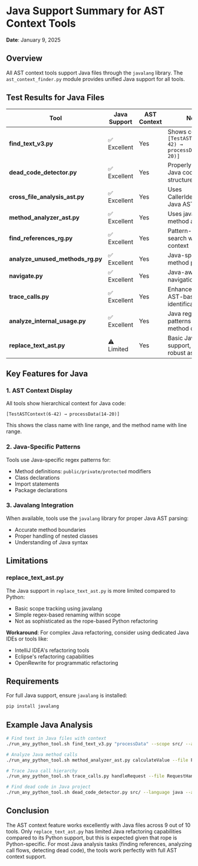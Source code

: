 <!--
This Source Code Form is subject to the terms of the Mozilla Public
License, v. 2.0. If a copy of the MPL was not distributed with this
file, You can obtain one at https://mozilla.org/MPL/2.0/.

Java Support Summary for AST Context Tools

Author: Vaibhav-api-code
Co-Author: Claude Code (https://claude.ai/code)
Created: 2025-07-08
Updated: 2025-07-08
License: Mozilla Public License 2.0 (MPL-2.0)
-->

# Java Support Summary for AST Context Tools

**Date**: January 9, 2025

## Overview

All AST context tools support Java files through the `javalang` library. The `ast_context_finder.py` module provides unified Java support for all tools.

## Test Results for Java Files

| Tool | Java Support | AST Context | Notes |
|------|--------------|-------------|-------|
| **find_text_v3.py** | ✅ Excellent | Yes | Shows context like `[TestASTContext(6-42) → processData(14-20)]` |
| **dead_code_detector.py** | ✅ Excellent | Yes | Properly analyzes Java code structure |
| **cross_file_analysis_ast.py** | ✅ Excellent | Yes | Uses CallerIdentifier for Java AST analysis |
| **method_analyzer_ast.py** | ✅ Excellent | Yes | Uses javalang for method analysis |
| **find_references_rg.py** | ✅ Excellent | Yes | Pattern-based search with AST context |
| **analyze_unused_methods_rg.py** | ✅ Excellent | Yes | Java-specific method patterns |
| **navigate.py** | ✅ Excellent | Yes | Java-aware navigation |
| **trace_calls.py** | ✅ Excellent | Yes | Enhanced with AST-based caller identification |
| **analyze_internal_usage.py** | ✅ Excellent | Yes | Java regex patterns for method detection |
| **replace_text_ast.py** | ⚠️ Limited | Yes | Basic Java support, not as robust as Python |

## Key Features for Java

### 1. AST Context Display
All tools show hierarchical context for Java code:
```
[TestASTContext(6-42) → processData(14-20)]
```
This shows the class name with line range, and the method name with line range.

### 2. Java-Specific Patterns
Tools use Java-specific regex patterns for:
- Method definitions: `public/private/protected` modifiers
- Class declarations
- Import statements
- Package declarations

### 3. Javalang Integration
When available, tools use the `javalang` library for proper Java AST parsing:
- Accurate method boundaries
- Proper handling of nested classes
- Understanding of Java syntax

## Limitations

### replace_text_ast.py
The Java support in `replace_text_ast.py` is more limited compared to Python:
- Basic scope tracking using javalang
- Simple regex-based renaming within scope
- Not as sophisticated as the rope-based Python refactoring

**Workaround**: For complex Java refactoring, consider using dedicated Java IDEs or tools like:
- IntelliJ IDEA's refactoring tools
- Eclipse's refactoring capabilities
- OpenRewrite for programmatic refactoring

## Requirements

For full Java support, ensure `javalang` is installed:
```bash
pip install javalang
```

## Example Java Analysis

```bash
# Find text in Java files with context
./run_any_python_tool.sh find_text_v3.py "processData" --scope src/ --ast-context

# Analyze Java method calls
./run_any_python_tool.sh method_analyzer_ast.py calculateValue --file PriceCalculator.java --ast-context

# Trace Java call hierarchy
./run_any_python_tool.sh trace_calls.py handleRequest --file RequestHandler.java --ast-context

# Find dead code in Java project
./run_any_python_tool.sh dead_code_detector.py src/ --language java --ast-context
```

## Conclusion

The AST context feature works excellently with Java files across 9 out of 10 tools. Only `replace_text_ast.py` has limited Java refactoring capabilities compared to its Python support, but this is expected given that rope is Python-specific. For most Java analysis tasks (finding references, analyzing call flows, detecting dead code), the tools work perfectly with full AST context support.